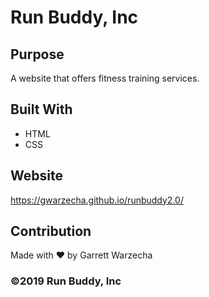 # Run Buddy, Inc

## Purpose
A website that offers fitness training services. 

## Built With
* HTML
* CSS

## Website
https://gwarzecha.github.io/runbuddy2.0/

## Contribution
Made with ❤️ by Garrett Warzecha

### ©️2019 Run Buddy, Inc
